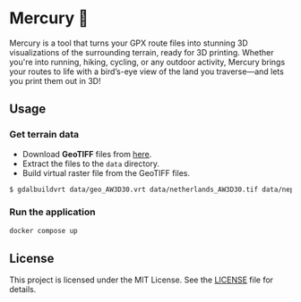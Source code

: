 # Mercury 🚀

Mercury is a tool that turns your GPX route files into stunning 3D visualizations of the surrounding terrain, ready for 3D printing. Whether you're into running, hiking, cycling, or any outdoor activity, Mercury brings your routes to life with a bird’s-eye view of the land you traverse—and lets you print them out in 3D!

## Usage

### Get terrain data

- Download **GeoTIFF** files from [here](https://portal.opentopography.org/raster?opentopoID=OTALOS.112016.4326.2).
- Extract the files to the `data` directory.
- Build virtual raster file from the GeoTIFF files.

```bash
$ gdalbuildvrt data/geo_AW3D30.vrt data/netherlands_AW3D30.tif data/nepal_AW3D30.tif
```

### Run the application

```bash
docker compose up
```

## License

This project is licensed under the MIT License. See the [LICENSE](LICENSE) file for details.
